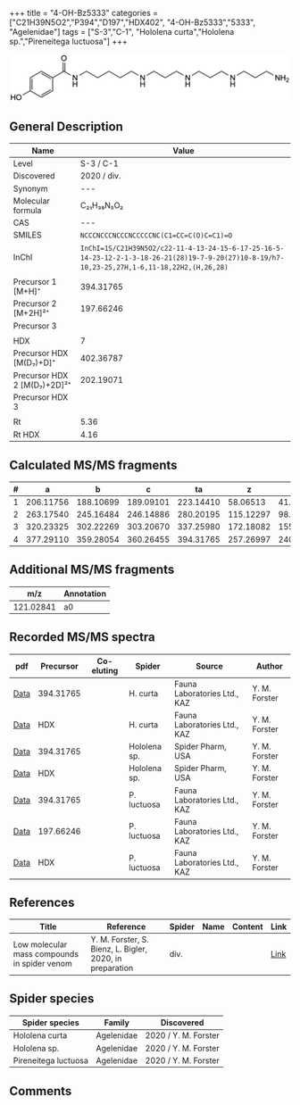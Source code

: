 +++
title = "4-OH-Bz5333"
categories = ["C21H39N5O2","P394","D197","HDX402",
"4-OH-Bz5333","5333",
"Agelenidae"]
tags = ["S-3","C-1",
"Hololena curta","Hololena sp.","Pireneitega luctuosa"]
+++

![](/img/4-OH-Bz5333.png)

## General Description

| Name                       | Value              |
|----------------------------|--------------------|
| Level                      | S-3 / C-1          |
| Discovered                 | 2020 / div.  |
| Synonym                    | ---                |
| Molecular formula          | C₂₁H₃₉N₅O₂                   |
| CAS                        | ---                |
| SMILES | `NCCCNCCCNCCCNCCCCCNC(C1=CC=C(O)C=C1)=O`  |
| InChI  | `InChI=1S/C21H39N5O2/c22-11-4-13-24-15-6-17-25-16-5-14-23-12-2-1-3-18-26-21(28)19-7-9-20(27)10-8-19/h7-10,23-25,27H,1-6,11-18,22H2,(H,26,28)`  |
|                            |                    |
| Precursor 1 [M+H]⁺         | 394.31765                   |
| Precursor 2 [M+2H]²⁺       | 197.66246                   |
| Precursor 3                |                    |
|                            |                    |
| HDX                        | 7                   |
| Precursor HDX   [M(D₇)+D]⁺   | 402.36787                   |
| Precursor HDX 2 [M(D₇)+2D]²⁺ | 202.19071                   |
| Precursor HDX 3            |                    |
|                            |                    |
| Rt                         | 5.36                   |
| Rt HDX                     | 4.16                   |

## Calculated MS/MS fragments

| # | a         | b         | c         | ta        | z         | y         | tz        |
|---|-----------|-----------|-----------|-----------|-----------|-----------|-----------|
| 1 | 206.11756 | 188.10699 | 189.09101 | 223.14410 | 58.06513 | 41.03858 | 75.09167 |
| 2 | 263.17540 | 245.16484 | 246.14886 | 280.20195 | 115.12297 | 98.09643 | 132.14952 |
| 3 | 320.23325 | 302.22269 | 303.20670 | 337.25980 | 172.18082 | 155.15428 | 189.20737 |
| 4 | 377.29110 | 359.28054 | 360.26455 | 394.31765 | 257.26997 | 240.24342 | 274.29652 |

## Additional MS/MS fragments

| m/z | Annotation |
|-----|------------|
| 121.02841 | a0         |

## Recorded MS/MS spectra

| pdf                                             | Precursor | Co-eluting | Spider      | Source                       | Author        |
|-------------------------------------------------|-----------|------------|-------------|------------------------------|---------------|
| [Data](/pdf/H-curta/394_4-OH-Bz5333_Hc.pdf) | 394.31765 |           | H. curta | Fauna Laboratories Ltd., KAZ | Y. M. Forster |
| [Data](/pdf/H-curta/394_4-OH-Bz5333_Hc_HDX.pdf) | HDX |           | H. curta | Fauna Laboratories Ltd., KAZ | Y. M. Forster |
| [Data](/pdf/Hololena-sp/394_4-OH-Bz5333_Ho-sp.pdf) | 394.31765 |           | Hololena sp. | Spider Pharm, USA | Y. M. Forster |
| [Data](/pdf/Hololena-sp/394_4-OH-Bz5333_Ho-sp_HDX.pdf) | HDX |           | Hololena sp. | Spider Pharm, USA | Y. M. Forster |
| [Data](/pdf/P-luctuosa/394_4-OH-Bz5333_Pl.pdf) | 394.31765 |           | P. luctuosa | Fauna Laboratories Ltd., KAZ | Y. M. Forster |
| [Data](/pdf/P-luctuosa/394_4-OH-Bz5333_Pl_2.pdf) | 197.66246 |           | P. luctuosa | Fauna Laboratories Ltd., KAZ | Y. M. Forster |
| [Data](/pdf/P-luctuosa/394_4-OH-Bz5333_Pl_HDX.pdf) | HDX |           | P. luctuosa | Fauna Laboratories Ltd., KAZ | Y. M. Forster |


## References

| Title | Reference | Spider | Name | Content | Link |
|-------|-----------|--------|------|---------|------|
| Low molecular mass compounds in spider venom      | Y. M. Forster, S. Bienz, L. Bigler, 2020, in preparation          | div.       |   |   | [Link](unknown) |

## Spider species

| Spider species     | Family     | Discovered           |
|--------------------|------------|----------------------|
| Hololena curta | Agelenidae | 2020 / Y. M. Forster |
| Hololena sp. | Agelenidae | 2020 / Y. M. Forster |
| Pireneitega luctuosa | Agelenidae | 2020 / Y. M. Forster |


## Comments